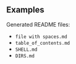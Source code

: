 ## Examples

Generated README files:

* `file with spaces.md`
* `table_of_contents.md`
* `SHELL.md`
* `DIRS.md`

